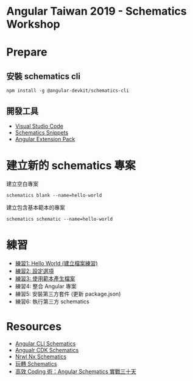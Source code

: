 # Angular Taiwan 2019 - Schematics Workshop

# Prepare

## 安裝 schematics cli

```
npm install -g @angular-devkit/schematics-cli
```

## 開發工具

- [Visual Studio Code](https://code.visualstudio.com/)
- [Schematics Snippets](https://marketplace.visualstudio.com/items?itemName=MikeHuang.vscode-schematics-snippets)
- [Angular Extension Pack](https://marketplace.visualstudio.com/items?itemName=doggy8088.angular-extension-pack)

# 建立新的 schematics 專案

建立空白專案

```shell
schematics blank --name=hello-world
```

建立包含基本範本的專案

```shell
schematics schematic --name=hello-world
```

# 練習

- [練習1: Hello World (建立檔案練習)](./src/hello-world/README.md)
- [練習2: 設定選項](./src/exercise-2/README.md)
- [練習3: 使用範本產生檔案](./src/exercise-3/README.md)
- 練習4: 整合 Angular 專案
- 練習5: 安裝第三方套件 (更新 package.json)
- 練習6: 執行第三方 schematics

# Resources

- [Angular CLI Schematics](https://github.com/angular/angular-cli/tree/master/packages/schematics/angular)
- [Angualr CDK Schematics](https://github.com/angular/components/tree/master/src/cdk/schematics)
- [Nrwl Nx Schematics](https://github.com/nrwl/nx/tree/master/packages/schematics)
- [玩轉 Schematics](https://www.slideshare.net/ssuser35b57e/playing-schematics-modern-web-2018)
- [高效 Coding 術：Angular Schematics 實戰三十天](https://ithelp.ithome.com.tw/users/20090728/ironman/2149)